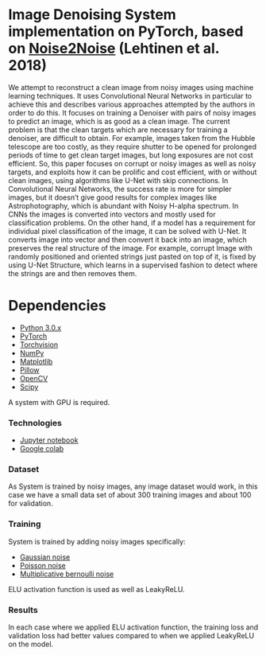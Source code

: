 # Image Denoising System implementation on PyTorch, based on [Noise2Noise](https://arxiv.org/abs/1803.04189) (Lehtinen et al. 2018)

We attempt to reconstruct a clean image from noisy images using machine learning techniques. It uses Convolutional Neural Networks in particular to achieve this and describes various approaches attempted by the authors in order to do this. It focuses on training a Denoiser with pairs of noisy images to predict an image, which is as good as a clean image. The current problem is that the clean targets which are necessary for training a denoiser, are difficult to obtain. For example, images taken from the Hubble telescope are too costly, as they require shutter to be opened for prolonged periods of time to get clean target images, but long exposures are not cost efficient. So, this paper focuses on corrupt or noisy images as well as noisy targets, and exploits how it can be prolific and cost efficient, with or without clean images, using algorithms like U-Net with skip connections.
In Convolutional Neural Networks, the success rate is more for simpler images, but it doesn’t give good results for complex images like Astrophotography, which is abundant with Noisy H-alpha spectrum. In CNNs the images is converted into vectors and mostly used for classification problems. On the other hand, if a model has a requirement for individual pixel classification of the image, it can be solved with U-Net. It converts image into vector and then convert it back into an image, which preserves the real structure of the image. For example, corrupt Image with randomly positioned and oriented strings just pasted on top of it, is fixed by using U-Net Structure, which learns in a supervised fashion to detect where the strings are and then removes them.




# Dependencies
  - [Python 3.0.x](https://www.python.org/download/releases/3.0/)
  - [PyTorch](https://pytorch.org/)
  - [Torchvision ](https://pytorch.org/docs/stable/torchvision/index.html)
  - [NumPy](https://numpy.org)
  - [Matplotlib](https://matplotlib.org/)
  - [Pillow](https://pillow.readthedocs.io/en/stable/)
  - [OpenCV](https://opencv.org/)
  - [Scipy](https://www.scipy.org/)
  
 A system with GPU is required.
### Technologies
  - [Jupyter notebook](https://jupyter.org/)
  - [Google colab](https://colab.research.google.com/notebooks/welcome.ipynb#recent=true)





### Dataset
As System is trained by noisy images, any image dataset would work, in this case we have a small data set of about 300 training images and about 100 for validation.

### Training
System is trained by adding noisy images specifically:
  - [Gaussian noise](https://en.wikipedia.org/wiki/Gaussian_noise)
  - [Poisson noise](https://en.wikipedia.org/wiki/Shot_noise)
  - [Multiplicative bernoulli noise](https://arxiv.org/abs/1506.03208)
  
ELU activation function is used as well as LeakyReLU.
### Results
In each case where we applied ELU activation function, the training loss and validation loss had better values compared to when we applied LeakyReLU on the model.


